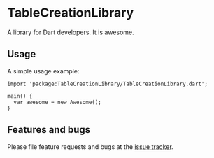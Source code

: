 # TableCreationLibrary

A library for Dart developers. It is awesome.

## Usage

A simple usage example:

    import 'package:TableCreationLibrary/TableCreationLibrary.dart';

    main() {
      var awesome = new Awesome();
    }

## Features and bugs

Please file feature requests and bugs at the [issue tracker][tracker].

[tracker]: http://example.com/issues/replaceme
